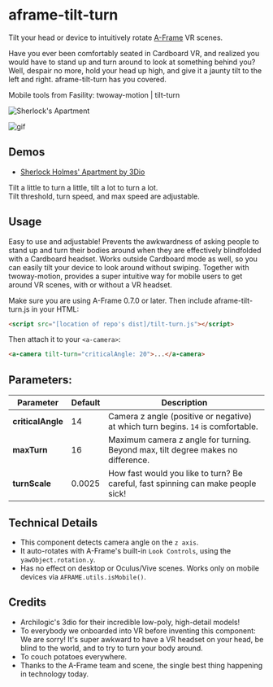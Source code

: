 # aframe-tilt-turn

Tilt your head or device to intuitively rotate [A-Frame](http://aframe.io) VR scenes. 

Have you ever been comfortably seated in Cardboard VR, and realized you would have to stand up and turn around to look at something behind you? Well, despair no more, hold your head up high, and give it a jaunty tilt to the left and right. aframe-tilt-turn has you covered.  

Mobile tools from Fasility: twoway-motion | tilt-turn

![Sherlock's Apartment](https://fasility.com/components/tilt-turn/demos/sherlock-holmes.gif)

![gif](https://fasility.com/components/tilt-turn/demos/sherlock-holmes.gif)

## Demos

- [Sherlock Holmes' Apartment by 3Dio](https://fasility.com/components/tilt-turn/demos/sherlock-holmes.html)

Tilt a little to turn a little, tilt a lot to turn a lot.   
Tilt threshold, turn speed, and max speed are adjustable.  

## Usage 

Easy to use and adjustable! Prevents the awkwardness of asking people to stand up and turn their bodies around when they are effectively blindfolded with a Cardboard headset. Works outside Cardboard mode as well, so you can easily tilt your device to look around without swiping. Together with twoway-motion, provides a super intuitive way for mobile users to get around VR scenes, with or without a VR headset.  

Make sure you are using A-Frame 0.7.0 or later. Then include aframe-tilt-turn.js in your HTML:
```html
<script src="[location of repo's dist]/tilt-turn.js"></script>
```

Then attach it to your `<a-camera>`: 
```html
<a-camera tilt-turn="criticalAngle: 20">...</a-camera>
```


## Parameters:

**Parameter** | **Default** | **Description**
------------ | ------------- | --------------
**criticalAngle** | 14 | Camera z angle (positive or negative) at which turn begins. `14` is comfortable. 
**maxTurn** | 16 | Maximum camera z angle for turning. Beyond max, tilt degree makes no difference.  
**turnScale** | 0.0025 | How fast would you like to turn? Be careful, fast spinning can make people sick! 


## Technical Details

- This component detects camera angle on the `z axis`. 
- It auto-rotates with A-Frame's built-in `Look Controls`, using the `yawObject.rotation.y`.
- Has no effect on desktop or Oculus/Vive scenes. Works only on mobile devices via `AFRAME.utils.isMobile()`. 

## Credits
- Archilogic's 3dio for their incredible low-poly, high-detail models!  
- To everybody we onboarded into VR before inventing this component: We are sorry! It's super awkward to have a VR headset on your head, be blind to the world, and to try to turn your body around. 
- To couch potatoes everywhere.  
- Thanks to the A-Frame team and scene, the single best thing happening in technology today. 
